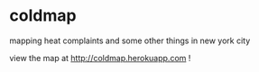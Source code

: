 # coldmap
mapping heat complaints and some other things in new york city

view the map at http://coldmap.herokuapp.com !
